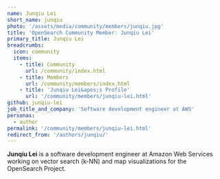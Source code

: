 ```yaml
---
name: Junqiu Lei
short_name: junqiu
photo: '/assets/media/community/members/junqiu.jpg'
title: 'OpenSearch Community Member: Junqiu Lei'
primary_title: Junqiu Lei
breadcrumbs:
  icon: community
  items:
    - title: Community
      url: /community/index.html
    - title: Members
      url: /community/members/index.html
    - title: 'Junqiu Lei&apos;s Profile'
      url: '/community/members/junqiu-lei.html'
github: junqiu-lei
job_title_and_company: 'Software development engineer at AWS'
personas:
  - author
permalink: '/community/members/junqiu-lei.html'
redirect_from: '/authors/junqiu/'
---
```


**Junqiu Lei** is a software development engineer at Amazon Web Services working on vector search (k-NN) and map visualizations for the OpenSearch Project.
